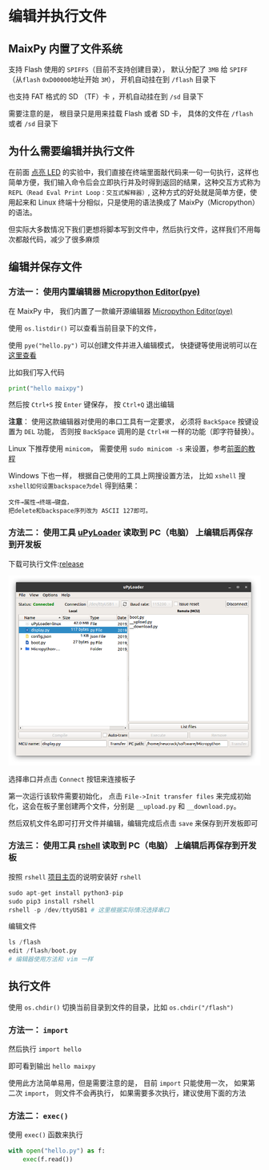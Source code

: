 编辑并执行文件
=====


## MaixPy 内置了文件系统

支持 Flash 使用的 `SPIFFS`（目前不支持创建目录）， 默认分配了 `3MB` 给 `SPIFF`（从`flash` `0xD00000`地址开始 `3M`）， 开机自动挂在到 `/flash` 目录下

也支持 FAT 格式的 SD （TF）卡 ，开机自动挂在到 `/sd` 目录下

需要注意的是， 根目录只是用来挂载 Flash 或者 SD 卡， 具体的文件在 `/flash` 或者 `/sd` 目录下

## 为什么需要编辑并执行文件

在前面 [点亮 LED](led_blink.md) 的实验中，我们直接在终端里面敲代码来一句一句执行，这样也简单方便，我们输入命令后会立即执行并及时得到返回的结果，这种交互方式称为 `REPL（Read Eval Print Loop：交互式解释器）`, 
这种方式的好处就是简单方便，使用起来和 Linux 终端十分相似，只是使用的语法换成了 MaixPy（Micropython） 的语法。

 但实际大多数情况下我们更想将脚本写到文件中，然后执行文件，这样我们不用每次都敲代码，减少了很多麻烦


## 编辑并保存文件

### 方法一： 使用内置编辑器 [Micropython Editor(pye)](https://github.com/robert-hh/Micropython-Editor)

在 MaixPy 中， 我们内置了一款编开源编辑器 [Micropython Editor(pye)](https://github.com/robert-hh/Micropython-Editor)

使用 `os.listdir()` 可以查看当前目录下的文件，

使用 `pye("hello.py")` 可以创建文件并进入编辑模式， 快捷键等使用说明可以在[这里查看](https://github.com/robert-hh/Micropython-Editor/blob/master/Pyboard%20Editor.pdf)

比如我们写入代码

```python
print("hello maixpy")
```

然后按 `Ctrl+S` 按 `Enter` 键保存， 按 `Ctrl+Q` 退出编辑

**注意**： 使用这款编辑器对使用的串口工具有一定要求， 必须将 `BackSpace` 按键设置为 `DEL` 功能， 否则按 `BackSpace` 调用的是 `Ctrl+H` 一样的功能（即字符替换）。

Linux 下推荐使用 `minicom`， 需要使用 `sudo minicom -s` 来设置，参考[前面的教程](power_on.md)

Windows 下也一样， 根据自己使用的工具上网搜设置方法， 比如 `xshell` 搜 `xshell如何设置backspace为del` 得到结果：

```
文件→属性→终端→键盘，
把delete和backspace序列改为 ASCII 127即可。
```

### 方法二： 使用工具 [uPyLoader](https://github.com/BetaRavener/uPyLoader) 读取到 PC（电脑） 上编辑后再保存到开发板

下载可执行文件:[release](https://github.com/BetaRavener/uPyLoader/releases)

![uPyLoader](../../assets/uPyLoader.png)

选择串口并点击 `Connect` 按钮来连接板子

第一次运行该软件需要初始化， 点击 `File->Init transfer files` 来完成初始化，这会在板子里创建两个文件，分别是 `__upload.py` 和 `__download.py`。

然后双机文件名即可打开文件并编辑，编辑完成后点击 `save` 来保存到开发板即可


### 方法三： 使用工具 [rshell](https://github.com/dhylands/rshell) 读取到 PC（电脑） 上编辑后再保存到开发板

按照 `rshell` [项目主页](https://github.com/dhylands/rshell)的说明安装好 `rshell`

```python
sudo apt-get install python3-pip
sudo pip3 install rshell
rshell -p /dev/ttyUSB1 # 这里根据实际情况选择串口
```

编辑文件

```python
ls /flash
edit /flash/boot.py
# 编辑器使用方法和 vim 一样
```



## 执行文件

使用 `os.chdir()` 切换当前目录到文件的目录，比如 `os.chdir("/flash")`

### 方法一： `import`

然后执行 `import hello`

即可看到输出 `hello maixpy`

使用此方法简单易用，但是需要注意的是， 目前 `import` 只能使用一次， 如果第二次 `import`， 则文件不会再执行， 如果需要多次执行，建议使用下面的方法

### 方法二： `exec()`

使用 `exec()` 函数来执行

```python
with open("hello.py") as f:
    exec(f.read())

```



